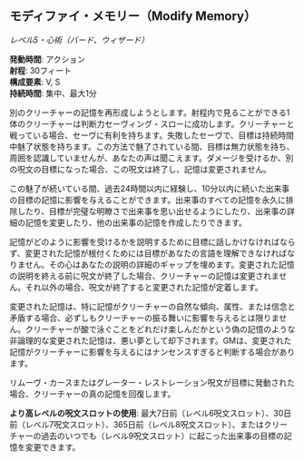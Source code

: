 ## モディファイ・メモリー（Modify Memory）
*レベル5・心術（バード、ウィザード）*

**発動時間**: アクション  
**射程**: 30フィート  
**構成要素**: V, S  
**持続時間**: 集中、最大1分

別のクリーチャーの記憶を再形成しようとします。射程内で見ることができる1体のクリーチャーは判断力セーヴィング・スローに成功します。クリーチャーと戦っている場合、セーヴに有利を持ちます。失敗したセーヴで、目標は持続時間中魅了状態を持ちます。この方法で魅了されている間、目標は無力状態を持ち、周囲を認識していませんが、あなたの声は聞こえます。ダメージを受けるか、別の呪文の目標になった場合、この呪文は終了し、記憶は変更されません。

この魅了が続いている間、過去24時間以内に経験し、10分以内に続いた出来事の目標の記憶に影響を与えることができます。出来事のすべての記憶を永久に排除したり、目標が完璧な明瞭さで出来事を思い出せるようにしたり、出来事の詳細の記憶を変更したり、他の出来事の記憶を作成したりできます。

記憶がどのように影響を受けるかを説明するために目標に話しかけなければならず、変更された記憶が根付くためには目標があなたの言語を理解できなければなりません。その心はあなたの説明の詳細のギャップを埋めます。変更された記憶の説明を終える前に呪文が終了した場合、クリーチャーの記憶は変更されません。それ以外の場合、呪文が終了すると変更された記憶が定着します。

変更された記憶は、特に記憶がクリーチャーの自然な傾向、属性、または信念と矛盾する場合、必ずしもクリーチャーの振る舞いに影響を与えるとは限りません。クリーチャーが酸で泳ぐことをどれだけ楽しんだかという偽の記憶のような非論理的な変更された記憶は、悪い夢として却下されます。GMは、変更された記憶がクリーチャーに影響を与えるにはナンセンスすぎると判断する場合があります。

リムーヴ・カースまたはグレーター・レストレーション呪文が目標に発動された場合、クリーチャーの真の記憶を回復します。

**より高レベルの呪文スロットの使用**: 最大7日前（レベル6呪文スロット）、30日前（レベル7呪文スロット）、365日前（レベル8呪文スロット）、またはクリーチャーの過去のいつでも（レベル9呪文スロット）に起こった出来事の目標の記憶を変更できます。